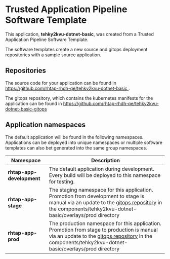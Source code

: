# Trusted Application Pipeline Software Template

This application, **tehky2kvu-dotnet-basic**, was created from a Trusted Application Pipeline Software Template.

The software templates create a new source and gitops deployment repositories with a sample source application. 

## Repositories

The source code for your application can be found in [https://github.com/rhtap-rhdh-qe/tehky2kvu-dotnet-basic ](https://github.com/rhtap-rhdh-qe/tehky2kvu-dotnet-basic ).
 
The gitops repository, which contains the kubernetes manifests for the application can be found in 
[https://github.com/rhtap-rhdh-qe/tehky2kvu-dotnet-basic-gitops ](https://github.com/rhtap-rhdh-qe/tehky2kvu-dotnet-basic-gitops ) 

## Application namespaces 

The default application will be found in the following namespaces. Applications can be deployed into unique namespaces or multiple software templates can also bet generated into the same group namespaces.  

|  Namespace   |  Description   |  
| -------- | -------- |   
| **rhtap-app-development** | The default application during development. Every build will be deployed to this namespace for testing. | 
| **rhtap-app-stage** | The staging namespace for this application. Promotion from development to stage is manual via an update to the [gitops repository](https://github.com/rhtap-rhdh-qe/tehky2kvu-dotnet-basic-gitops ) in the components/tehky2kvu-dotnet-basic/overlays/prod directory |  
| **rhtap-app-prod** | The production namespace for this application. Promotion from stage to production is manual via an update to the [gitops repository](https://github.com/rhtap-rhdh-qe/tehky2kvu-dotnet-basic-gitops ) in the components/tehky2kvu-dotnet-basic/overlays/prod directory | 